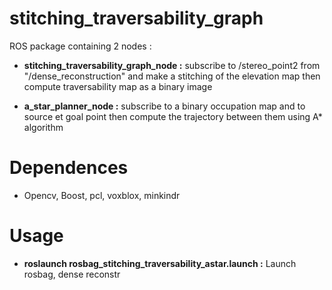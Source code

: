 # stitching_traversability_graph #
ROS package containing 2 nodes :

*  **stitching_traversability_graph_node :** subscribe to /stereo_point2 from "/dense_reconstruction" and make a stitching of the elevation map then compute traversability map as a binary image

*  **a_star_planner_node :**  subscribe to a binary occupation map and to source et goal point then compute the trajectory between them using A* algorithm


# Dependences #

* Opencv, Boost, pcl, voxblox, minkindr

# Usage #

* **roslaunch rosbag_stitching_traversability_astar.launch :** Launch rosbag, dense reconstr
